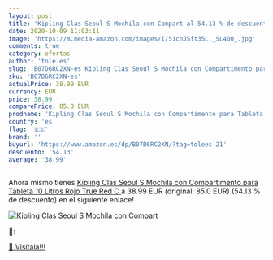 ```yaml
---
layout: post
title: 'Kipling Clas Seoul S Mochila con Compart al 54.13 % de descuento'
date: 2020-10-09 11:03:11
image: 'https://m.media-amazon.com/images/I/51cnJSft35L._SL400_.jpg'
comments: true
category: ofertas
author: 'tole.es'
slug: 'B07D6RC2XN-es Kipling Clas Seoul S Mochila con Compartimento para...'
sku: 'B07D6RC2XN-es'
actualPrice: 38.99 EUR
currency: EUR
price: 38.99
comparePrice: 85.0 EUR
prodname: 'Kipling Clas Seoul S Mochila con Compartimento para Tableta  10 Litros  Rojo  True Red C '
country: 'es'
flag: '🇪🇸'
brand: ''
buyurl: 'https://www.amazon.es/dp/B07D6RC2XN/?tag=tolees-21'
descuento: '54.13'
average: '38.99'
---
```


Ahora mismo tienes [Kipling Clas Seoul S Mochila con Compartimento para Tableta  10 Litros  Rojo  True Red C ](https://www.amazon.es/dp/B07D6RC2XN/?tag=tolees-21) a 38.99 EUR (original: 85.0 EUR) (54.13 %  de descuento) en el siguiente enlace!

[![Kipling Clas Seoul S Mochila con Compart](https://m.media-amazon.com/images/I/51cnJSft35L._SL400_.jpg)](https://www.amazon.es/dp/B07D6RC2XN/?tag=tolees-21)

🔎:


[🛒 Visítala!!!](https://www.amazon.es/dp/B07D6RC2XN/?tag=tolees-21)
